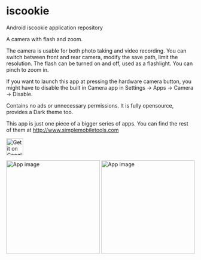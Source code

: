 # iscookie
Android iscookie application repository
<!--
<img alt="Logo" src="app/src/main/res/drawable/cookie_logo.png" width="150"> 
-->

A camera with flash and zoom.

The camera is usable for both photo taking and video recording. You can switch between front and rear camera, modify the save path, limit the resolution. The flash can be turned on and off, used as a flashlight. You can pinch to zoom in.

If you want to launch this app at pressing the hardware camera button, you might have to disable the built in Camera app in Settings -> Apps -> Camera -> Disable.

Contains no ads or unnecessary permissions. It is fully opensource, provides a Dark theme too.

This app is just one piece of a bigger series of apps. You can find the rest of them at http://www.simplemobiletools.com

<a href='https://play.google.com/store/apps/details?id=com.simplemobiletools.camera'><img src='http://simplemobiletools.github.io/assets/public/google-play.png' alt='Get it on Google Play' height=45/></a>
<!-- <a href='https://f-droid.org/app/com.simplemobiletools.camera'><img src='http://simplemobiletools.github.io/assets/public/f-droid.png' alt='Get it on F-Droid' height=45 ></a> -->

<img alt="App image" src="screenshots/app.jpg" width="250" />
<img alt="App image" src="screenshots/app_2.jpg" width="250" />


